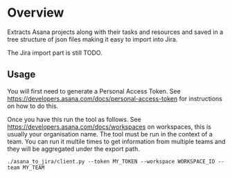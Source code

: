 # Overview

Extracts Asana projects along with their tasks and resources and saved in a tree structure of json files making it easy to import into Jira.

The Jira import part is still TODO.

## Usage

You will first need to generate a Personal Access Token. See https://developers.asana.com/docs/personal-access-token for instructions on how to do this.

Once you have this run the tool as follows. See https://developers.asana.com/docs/workspaces on workspaces, this is usually your organisation name. The tool must be run in the context of a team. You can run it multile times to get information from multiple teams and they will be aggregated under the export path.

```
./asana_to_jira/client.py --token MY_TOKEN --workspace WORKSPACE_ID --team MY_TEAM
```
